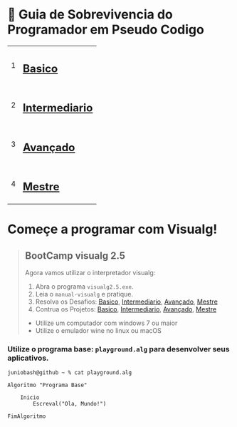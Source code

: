 


# :card_index: Guia de Sobrevivencia do Programador em Pseudo Codigo

|||
|:---|:---|
| 1 | <h2>[Basico](manual-visualg/1.basico.md/README.md) </h2> |
| 2 | <h2> [Intermediario](manual-visualg/2.intermediario.md/README.md) </h2>|
| 3 | <h2> [Avançado](manual-visualg/3.avancado.md/README.md) </h2>|
| 4 | <h2>[Mestre](manual-visualg/4.mestre.md/README.md) </h2> |

# Começe a programar com Visualg!   
> ## BootCamp visualg 2.5   
> Agora vamos utilizar o interpretador visualg: 
> 1. Abra o programa `visualg2.5.exe`. 
> 2. Leia o  `manual-visualg` e pratique.
> 4. Resolva os Desafios: [Basico](manual-visualg/1.basico.md/README.md#desafios-para-resolver), [Intermediario](manual-visualg/2.intermediario.md/README.md#desafios-para-resolver), [Avançado](manual-visualg/3.avancado.md/README.md#desafios-para-resolver), [Mestre](manual-visualg/4.mestre.md/README.md#desafios-para-resolver)
> 5. Contrua os Projetos: [Basico](manual-visualg/1.basico.md/README.md#projetos-de-aplicativos-em-visualg), [Intermediario](manual-visualg/2.intermediario.md/README.md#projetos-de-aplicativos-em-visualg), [Avançado](manual-visualg/3.avancado.md/README.md#projetos-de-aplicativos-em-visualg), [Mestre](manual-visualg/4.mestre.md/README.md#projetos-de-aplicativos-em-visualg)
> * Utilize um computador com windows 7 ou maior
> * Utilize o emulador wine no linux ou macOS

### Utilize o programa base: `playground.alg` para desenvolver seus aplicativos.     

`juniobash@github ~ % cat playground.alg`   
~~~ alg
Algoritmo "Programa Base"
    
    Inicio
        Escreval("Ola, Mundo!")

FimAlgoritmo
~~~